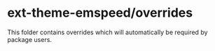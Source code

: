# ext-theme-emspeed/overrides

This folder contains overrides which will automatically be required by package users.
